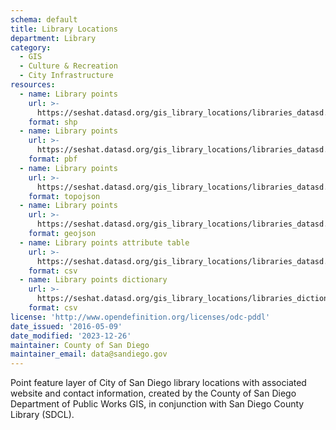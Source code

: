 ```yaml
---
schema: default
title: Library Locations
department: Library
category:
  - GIS
  - Culture & Recreation
  - City Infrastructure
resources:
  - name: Library points
    url: >-
      https://seshat.datasd.org/gis_library_locations/libraries_datasd.zip
    format: shp
  - name: Library points
    url: >-
      https://seshat.datasd.org/gis_library_locations/libraries_datasd.pbf
    format: pbf
  - name: Library points
    url: >-
      https://seshat.datasd.org/gis_library_locations/libraries_datasd.topo.json
    format: topojson
  - name: Library points
    url: >-
      https://seshat.datasd.org/gis_library_locations/libraries_datasd.geojson
    format: geojson
  - name: Library points attribute table
    url: >-
      https://seshat.datasd.org/gis_library_locations/libraries_datasd.csv
    format: csv
  - name: Library points dictionary
    url: >-
      https://seshat.datasd.org/gis_library_locations/libraries_dictionary_datasd.csv
    format: csv
license: 'http://www.opendefinition.org/licenses/odc-pddl'
date_issued: '2016-05-09'
date_modified: '2023-12-26'
maintainer: County of San Diego
maintainer_email: data@sandiego.gov
---
```

Point feature layer of City of San Diego library locations with associated website and contact information, created by the County of San Diego Department of Public Works GIS, in conjunction with San Diego County Library (SDCL).
